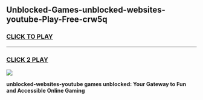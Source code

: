 
## Unblocked-Games-unblocked-websites-youtube-Play-Free-crw5q
<h3>
<a href="https://premium76.site?title=unblocked-websites-youtube&ref=18A1">CLICK TO PLAY</a></h3>
<hr>

<h3>
<a href="https://premium76.site?title=unblocked-websites-youtube&ref=18A1">CLICK 2 PLAY</a>
  
</h3>

<a href="https://premium76.site?title=unblocked-websites-youtube&ref=18A1"><img src="https://clearcache.store/games.png"></a>


**unblocked-websites-youtube games unblocked: Your Gateway to Fun and Accessible Online Gaming**

